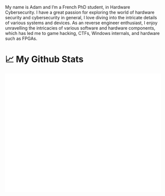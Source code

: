 My name is Adam and I’m a French PhD student, in Hardware Cybersecurity. I have a great passion for exploring the world of hardware security and cybersecurity in general, I love diving into the intricate details of various systems and devices. As an reverse engineer enthusiast, I enjoy unravelling the intricacies of various software and hardware components, which has led me to game hacking, CTFs, Windows internals, and hardware such as FPGAs.

# &#x1f4c8; My Github Stats
<!---
<p align="center">   
    <a href="https://github.com/adamhlt"><img align="center" src="https://github-readme-stats.vercel.app/api?username=adamhlt&show_icons=true&theme=dracula&hide_border=true" /></a>
</p>
--->
<p align="center">
    <a href="https://github.com/adamhlt"><img align="center" src="github-metrics.svg" /></a>
</p>
